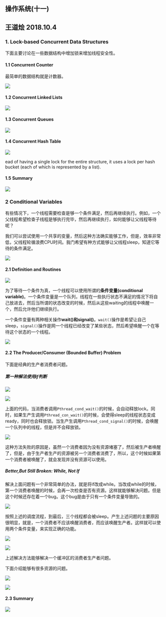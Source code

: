 ## 操作系统(十一)
## 王道烩 2018.10.4

### 1. Lock-based Concurrent Data Structures

下面主要讨论在一些数据结构中增加锁来增加线程安全性。

#### 1.1 Concurrent Counter

最简单的数据结构就是计数器。

![](./images/175.png)

#### 1.2 Concurrent Linked Lists

![](./images/176.png)

#### 1.3 Concurrent Queues

![](./images/177.png)

#### 1.4 Concurrent Hash Table

![](./images/178.png)

ead of having a single lock for the entire structure, it uses a lock per hash bucket (each of which is represented by a list).

#### 1.5 Summary

![](./images/179.png)

### 2 Conditional Variables

有些情况下，一个线程需要检查是够一个条件满足，然后再继续执行。例如，一个父线程希望检查子线程是够执行完毕，然后再继续执行，如何能够让父线程等待呢？

我们可以尝试使用一个共享的变量，然后这种方法确实能够工作，但是，效率非常低，父线程轮循浪费CPU时间。我门希望有种方式能够让父线程sleep，知道它等待的条件满足。

![](./images/180.png)

#### 2.1 Definition and Routines

![](./images/181.png)

为了等待一个条件为真，一个线程可以使用所谓的**条件变量(conditional variable)**。一个条件变量是一个队列，线程在一些执行状态不满足的情况下将自己放进去，然后当所谓的状态改变的时候，然后从这些waiting的线程中唤醒一个，然后允许他们继续执行。

一个条件变量有两种相关操作**wait()和signal()**。`wait()`操作是希望让自己sleep，`signal()`操作是网一个线程已经改变了某些状态，然后希望唤醒一个在等待这个状态的一个线程。

![](./images/182.png)

#### 2.2 The Producer/Consumer (Bounded Buffer) Problem

下面是经典的生产者消费者问题。

##### 第一种解法使用if判断

![](./images/183.png)

![](./images/184.png)

上面的代码，当消费者调用`Pthread_cond_wait()`的时候，会自动释放lock。同时，如果生产生调用`Pthread_con_wait()`的时候，会使得sleep的线程状态变成ready，同时也会释放锁。当生产生调用`Pthread_cond_signal()`的时候，会唤醒一个队列中的线程，但是并不会释放锁。

![](./images/185.png)

这种方法失败的原因是，虽然一个消费者因为没有资源堵塞了，然后被生产者唤醒了，但是，由于生产者生产的资源被另一个消费者消费了，所以，这个时候如果第一个消费者被唤醒了，就会发现并没有资源可以使用。

##### Better,But Still Broken: While, Not If

解决上面问题有一个非常简单的办法，就是将if改成while。当改成while的时候，第一个消费者唤醒的时候，会再一次检查是否有资源。这样就能够解决问题。但是这个时候还存在着一个bug。这个bug是由于只有一个条件变量导致的。

![](./images/186.png)

按照上述的调度流程，到最后，三个线程都会被sleep。产生上述问题的主要原因很明显，就是，一个消费者不应该唤醒消费者，而应该唤醒生产者。这样就可以使用两个条件变量，来实现正确的功能。

![](./images/187.png)

![](./images/188.png)

上述解决方法能够解决一个缓冲区的消费者生产者问题。

下面介绍能够有很多资源的问题。

![](./images/189.png)

![](./images/190.png)

#### 2.3 Summary

![](./images/191.png)

